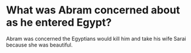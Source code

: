 # What was Abram concerned about as he entered Egypt?

Abram was concerned the Egyptians would kill him and take his wife Sarai because she was beautiful.
